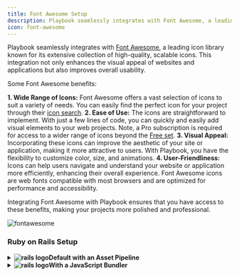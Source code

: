 ```yaml
---
title: Font Awesome Setup
description: Playbook seamlessly integrates with Font Awesome, a leading icon library known for its extensive collection of high-quality, scalable icons. This integration not only enhances the visual appeal of websites and applications but also improves overall usability.
icon: font-awesome
---
```


Playbook seamlessly integrates with [Font Awesome](https://fontawesome.com/), a leading icon library known for its extensive collection of high-quality, scalable icons. This integration not only enhances the visual appeal of websites and applications but also improves overall usability. 

Some Font Awesome benefits:

**1. Wide Range of Icons:** Font Awesome offers a vast selection of icons to suit a variety of needs. You can easily find the perfect icon for your project through their [icon search](https://fontawesome.com/search).
**2. Ease of Use:** The icons are straightforward to implement. With just a few lines of code, you can quickly and easily add visual elements to your web projects. Note, a Pro subscription is required for access to a wider range of icons beyond the [Free set](https://fontawesome.com/search?o=r&m=free&s=regular).
**3. Visual Appeal:** Incorporating these icons can improve the aesthetic of your site or application, making it more attractive to users. With Playbook, you have the flexibility to customize color, size, and animations.
**4. User-Friendliness:** Icons can help users navigate and understand your website or application more efficiently, enhancing their overall experience. Font Awesome icons are web fonts compatible with most browsers and are optimized for performance and accessibility.

Integrating Font Awesome with Playbook ensures that you have access to these benefits, making your projects more polished and professional.

![fontawesome](https://github.com/user-attachments/assets/638b63ad-56d3-4819-8e05-fcbb175bedc7)

### Ruby on Rails Setup

<details class="mt_sm">
  <summary class="mb_sm"><strong><img src="https://github.com/user-attachments/assets/781b1ec8-954c-4919-a79c-7009521849a6" alt="rails logo" class="pb_custom_icon svg-inline--fa svg_fw mr_xxs" style="margin: 0;" />Default with an Asset Pipeline</strong></summary>
  <strong>Make sure you are on Rails 7 or higher.</strong>
  <p>
    <strong>1.</strong> Follow the <a href="/guides/getting_started/ruby_on_rails_setup">Ruby on Rails Setup getting started page</a> to setup Playbook with your Rails project.
  </p>
  <p>
    <strong>2.</strong> Setup Pro or Free Font Awesome to use our Icon Component.
  </p>
  <p><strong>Pro:</strong></p>
  <pre><code class="rb"># app/assets/stylesheets/application.scss
 @import "font-awesome-pro";
 @import "font-awesome-pro/solid";
 @import "font-awesome-pro/regular";
 @import "playbook";</code></pre>
  <pre><code class="rb"># app/Gemfile
 source "https://token:TOKEN@dl.fontawesome.com/basic/fontawesome-pro/ruby/" do
   gem "font-awesome-pro-sass", "6.2.0"
 end</code></pre>
 <strong>Free:</strong>
  <p><em>Currently only <a href="https://fontawesome.com/search?o=r&m=free&s=regular">Free Regular</a> icons are supported in our icon component structure.</em></p>

  <pre><code class="rb"># app/assets/stylesheets/application.scss
 @import "font-awesome";</code></pre>

  <pre><code class="rb"># app/Gemfile
 source "https://token:TOKEN@dl.fontawesome.com/basic/fontawesome-pro/ruby/" do
   gem "font-awesome-pro-sass", "6.2.0"
 end</code></pre>

  <strong>3.</strong> Bundle all the things!

  <pre><code class="sh">bundle install</code></pre>

  <strong>4.</strong> <strong>Go build awesome stuff!</strong>

  <p>Refer to our <a href="/kits/icon">Icon kit</a> to get started with Font Awesome icons in Playbook.</p>

  <pre><code class="rb">&lt;%= pb_rails("icon", props: { icon: "font-awesome", fixed_width: true }) %&gt;</code></pre>
</details>

<details class="mt_sm">
  <summary class="mb_sm"><strong><img src="https://github.com/user-attachments/assets/781b1ec8-954c-4919-a79c-7009521849a6" alt="rails logo" class="pb_custom_icon svg-inline--fa svg_fw mr_xxs" style="margin: 0;" />With a JavaScript Bundler</strong></summary>
  <strong>Make sure you are on Rails 7 or higher.</strong>
  <p>
    <strong>1.</strong> Follow the <a href="/guides/getting_started/ruby_on_rails_setup">Ruby on Rails Setup getting started page</a> to setup Playbook with your Rails project. 
  </p>
  <p>
    Use your desired bundler:
    <pre><code class="sh">rails new CoolNewApp -j webpack</code></pre>
  </p>
  <p>
    <strong>2.</strong> Follow the <a href="/guides/getting_started/rails_&_react_setup">Ruby & React page</a> if you want to use React with your project. 
  </p>
  <p>
    <strong>3.</strong> Setup Pro or Free Font Awesome to use our Icon Component.
  </p>
  <p><strong>Pro:</strong></p>
  <pre><code class="rb"># app/assets/stylesheets/application.scss
 @import "font-awesome-pro";
 @import "font-awesome-pro/solid";
 @import "font-awesome-pro/regular";
 @import "playbook";</code></pre>
  <pre><code class="rb"># app/Gemfile
 source "https://token:TOKEN@dl.fontawesome.com/basic/fontawesome-pro/ruby/" do
   gem "font-awesome-pro-sass", "6.2.0"
 end</code></pre>
  <p>If you prefer, you can install with JavaScript:</p>
  <pre><code class="sh">FONTAWESOME_PACKAGE_TOKEN=XXXXXXXX-XXXX-XXXX-XXXX-XXXXXXXXXXXX yarn add @fortawesome/fontawesome-pro</code></pre>
  <strong>Free:</strong>
  <p><em>Currently only <a href="https://fontawesome.com/search?o=r&m=free&s=regular">Free Regular</a> icons are supported in our icon component structure.</em></p>

  <pre><code class="rb"># app/assets/stylesheets/application.scss
 @import "font-awesome";</code></pre>

  <pre><code class="rb"># app/Gemfile
 source "https://token:TOKEN@dl.fontawesome.com/basic/fontawesome-pro/ruby/" do
   gem "font-awesome-pro-sass", "6.2.0"
 end</code></pre>

  <p>If you prefer, you can install with JavaScript:</p>
  <pre><code class="sh">yarn add @fortawesome/fontawesome-free</code></pre>

  <strong>4.</strong> Bundle all the things!

  <pre><code class="sh">bundle install</code></pre>

  <pre><code class="sh">yarn</code></pre>

  <pre><code class="sh">npm install</code></pre>

  <strong>5.</strong> Build JavaScript for development
  <p>When using a bundling option, use <code>bin/dev</code> to start the Rails server and build JavaScript for development. Don't forget to add a build script in your package.json file:</p>

  <pre><code class="js">"scripts": {
   "build": "webpack"
 },</code></pre>

  <strong>6.</strong> <strong>Go build awesome stuff!</strong>

  <p>Refer to our <a href="/kits/icon">Icon kit</a> to get started with Font Awesome icons in Playbook.</p>

  <pre><code class="rb">&lt;%= pb_rails("icon", props: { icon: "font-awesome", fixed_width: true }) %&gt;</code></pre>

  <pre><code class="react">&lt;Icon fixedWidth icon="font-awesome" /&gt;</code></pre>
</details>